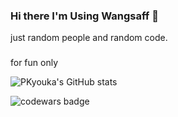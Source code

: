 ### Hi there I'm Using Wangsaff 👋

just random people and random code.
###
for fun only

![PKyouka's GitHub stats](https://github-readme-stats.vercel.app/api?username=PKyouka&show_icons=true&theme=dark)

![codewars badge](https://www.codewars.com/users/pkyouka/badges/large)
